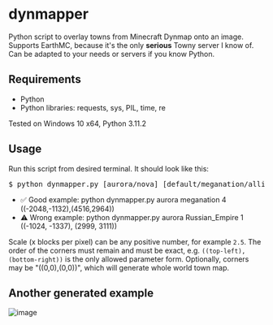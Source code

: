 # dynmapper
Python script to overlay towns from Minecraft Dynmap onto an image.
Supports EarthMC, because it's the only **serious** Towny server I know of.
Can be adapted to your needs or servers if you know Python.

## Requirements
- Python
- Python libraries: requests, sys, PIL, time, re

Tested on Windows 10 x64, Python 3.11.2

## Usage
Run this script from desired terminal. It should look like this:
<pre>$ python dynmapper.py [aurora/nova] [default/meganation/alliance] [x blocks per pixel] ((top-left corner XZ coords),(bottom-right corner XZ coords))</pre>
- ✅ Good example: python dynmapper.py aurora meganation 4 ((-2048,-1132),(4516,2964))
- ⚠️ Wrong example: python dynmapper.py aurora Russian_Empire 1 ((-1024, -1337), (2999, 3111))

Scale (x blocks per pixel) can be any positive number, for example `2.5`. The order of the corners must remain and must be exact, e.g. `((top-left),(bottom-right))` is the only allowed parameter form. Optionally, corners may be "((0,0),(0,0))", which will generate whole world town map.

## Another generated example
![image](https://github.com/3meraldK/dynmapper/assets/48335651/e54a4191-b103-4ebb-9925-c5dc118269fa)

